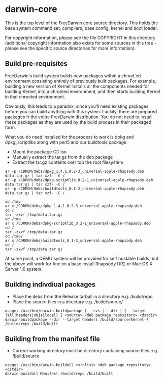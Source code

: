 # darwin-core

This is the top level of the FreeDarwin core source directory. This holds the base system command set, compilers, base config, kernel and boot loader.

For copyright information, please see the file COPYRIGHT in this directory (additional copyright information also exists for some sources in this tree - please see the specific source directories for more information).

## Build pre-requisites
FreeDarwin's build system builds new packages within a chroot'ed environment consisting entirely of previously built packages. For example, building a new version of Kernel installs all the components needed for building Kernel, into a chrooted environment, and then starts building Kernel in that chrooted environment.

Obviously, this leads to a paradox, since you'll need existing packages before you can build anything with this system. Luckily, there are prepared packages fr the entire FreeDarwin distribution. You do not need to install these packages as they are used by the build process in their packaged form.

What you do need installed for the process to work is dpkg and dpkg_scriptlibs along with perl5 and our buildtools package.
* Mount the package CD iso
* Manually extract the tar.gz from the deb package
* Extract the tar.gz contents over top the root filesystem

```
ar -p /CDROM/debs/dpkg_1.4.1.0.2-3_universal-apple-rhapsody.deb data.tar.gz | tar xzf- -C /
ar -p /CDROM/debs/dpkg-scriptlib_0.2-1_universal-apple-rhapsody.deb data.tar.gz | tar xzf- -C /
ar -p /CDROM/debs/buildtools_0.1-2_universal-apple-rhapsody.deb data.tar.gz | tar xzf- -C /

cd /tmp
ar x /CDROM/debs/dpkg_1.4.1.0.2-3_universal-apple-rhapsody.deb
cd /
tar -zxvf /tmp/data.tar.gz
cd /tmp
ar x /CDROM/debs/dpkg-scriptlib_0.2-1_universal-apple-rhapsody.deb
cd /
tar -zxvf /tmp/data.tar.gz
cd /tmp/
ar x /CDROM/debs/buildtools_0.1-2_universal-apple-rhapsody.deb
cd /
tar -zxvf /tmp/data.tar.gz
```

At some point, a QEMU system will be provided for self hostable builds, but the above will work for fine on a base install Rhapsody DR2 or Mac OS X Server 1.0 system.

## Building indivdiual packages
* Place the debs from the Release tarball in a directory e.g. /build/repo
* Place the source files in a directory e.g. /build/source/

```
usage: /usr/bin/darwin-buildpackage [ --cvs | --dir ] [ --target {all|headers|objs|local} ] <source> <deb package repository> <dstdir>
darwin-buildpackage --dir --target headers /build/source/kernel-7 /build/repo /build/built
```

## Building from the manifest file
* Current working directory must be directory containing source files e.g. /build/source

```
usage: /usr/bin/darwin-buildall <srclist> <deb package repository> <dstdir>
darwin-buildall Manifest /build/repo /build/built
```
